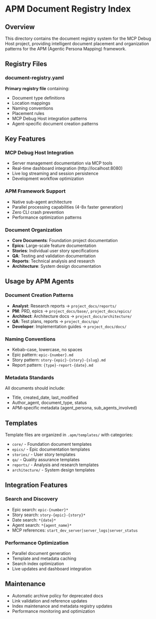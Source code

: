 # APM Document Registry Index

## Overview
This directory contains the document registry system for the MCP Debug Host project, providing intelligent document placement and organization patterns for the APM (Agentic Persona Mapping) framework.

## Registry Files

### document-registry.yaml
**Primary registry file** containing:
- Document type definitions
- Location mappings
- Naming conventions
- Placement rules
- MCP Debug Host integration patterns
- Agent-specific document creation patterns

## Key Features

### MCP Debug Host Integration
- Server management documentation via MCP tools
- Real-time dashboard integration (http://localhost:8080)
- Live log streaming and session persistence
- Development workflow optimization

### APM Framework Support
- Native sub-agent architecture
- Parallel processing capabilities (4-8x faster generation)
- Zero CLI crash prevention
- Performance optimization patterns

### Document Organization
- **Core Documents**: Foundation project documentation
- **Epics**: Large-scale feature documentation
- **Stories**: Individual user story specifications
- **QA**: Testing and validation documentation
- **Reports**: Technical analysis and research
- **Architecture**: System design documentation

## Usage by APM Agents

### Document Creation Patterns
- **Analyst**: Research reports → `project_docs/reports/`
- **PM**: PRD, epics → `project_docs/base/`, `project_docs/epics/`
- **Architect**: Architecture docs → `project_docs/architecture/`
- **QA**: Test plans, reports → `project_docs/qa/`
- **Developer**: Implementation guides → `project_docs/docs/`

### Naming Conventions
- Kebab-case, lowercase, no spaces
- Epic pattern: `epic-{number}.md`
- Story pattern: `story-{epic}-{story}-{slug}.md`
- Report pattern: `{type}-report-{date}.md`

### Metadata Standards
All documents should include:
- Title, created_date, last_modified
- Author_agent, document_type, status
- APM-specific metadata (agent_persona, sub_agents_involved)

## Templates
Template files are organized in `.apm/templates/` with categories:
- `core/` - Foundation document templates
- `epics/` - Epic documentation templates
- `stories/` - User story templates
- `qa/` - Quality assurance templates
- `reports/` - Analysis and research templates
- `architecture/` - System design templates

## Integration Features

### Search and Discovery
- Epic search: `epic-{number}*`
- Story search: `story-{epic}-{story}*`
- Date search: `*{date}*`
- Agent search: `*{agent_name}*`
- MCP references: `start_dev_server|server_logs|server_status`

### Performance Optimization
- Parallel document generation
- Template and metadata caching
- Search index optimization
- Live updates and dashboard integration

## Maintenance
- Automatic archive policy for deprecated docs
- Link validation and reference updates
- Index maintenance and metadata registry updates
- Performance monitoring and optimization